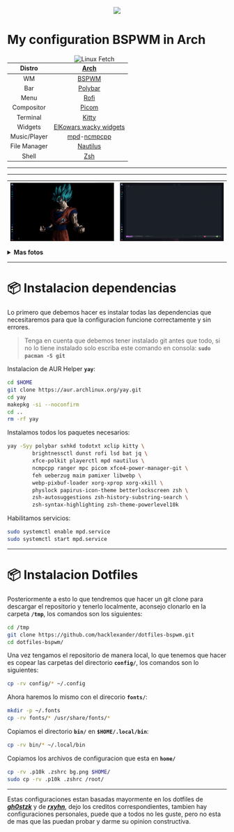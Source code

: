 <p align="center"><a href="https://github.com/hacklexander/LICENSE"><img src="https://img.shields.io/static/v1.svg?style=flat-square&label=License&message=GPL-3.0&logoColor=eceff4&logo=github&colorA=1A1B26&colorB=blue"/></a></p>



# My configuration BSPWM in Arch 



<img src="https://i.redd.it/f5vu2auetgxz.png" alt="Linux Fetch" align="right" width="350">

|    Distro    |                                               [Arch](https://archlinux.org/)                                                |
| :----------: | :-------------------------------------------------------------------------------------------------------------------------: |
|      WM      |                                        [BSPWM](https://github.com/baskerville/bspwm)                                        |
|     Bar      |                                        [Polybar](https://github.com/polybar/polybar)                                        |
|     Menu     |                                         [Rofi](https://github.com/davatorium/rofi)                                          |
|  Compositor  |                               [Picom](https://archlinux.org/packages/community/x86_64/picom/)                               |
|   Terminal   |                               [Kitty](https://archlinux.org/packages/community/x86_64/kitty/)                               |
|   Widgets    |                                  [ElKowars wacky widgets ](https://github.com/elkowar/eww)                                  |
| Music/Player | [mpd](https://archlinux.org/packages/extra/x86_64/mpd/)-[ncmpcpp](https://archlinux.org/packages/community/x86_64/ncmpcpp/) |
| File Manager |                              [Nautilus](https://archlinux.org/packages/extra/x86_64/nautilus/)                              |
|    Shell     |                                   [Zsh](https://archlinux.org/packages/extra/x86_64/zsh/)                                   |  |


---
---


| <img src="misc/readme/primer-parte.gif" alt="video 1" align="center" width="350px"> | <img src="misc/readme/segunda-parte.gif" alt="video 2" align="center" width="350px"> |
| ----------------------------------------------------------------------------------- | ------------------------------------------------------------------------------------ |

<details>
<summary><b>Mas fotos</b></summary>

| <img src="misc/readme/calendar.png" alt="calendar" align="center" width="200px"> | <img src="misc/readme/rofi.png" alt="Rofi" align="center" width="200px"> | <img src="misc/readme/dashboard.png" alt="Dashboard" align="center" width="200px"> |
| -------------------------------------------------------------------------------- | ------------------------------------------------------------------------ | ---------------------------------------------------------------------------------- |

</details>

---

# 📦 Instalacion dependencias

Lo primero que debemos hacer es instalar todas las dependencias que necesitaremos para que la configuracion funcione correctamente y sin errores. 

>Tenga en cuenta que debemos tener instalado git antes que todo, si no lo tiene instalado solo escriba este comando en consola: **`sudo pacman -S git`**

Instalacion de AUR Helper  **`yay`**:

```bash
cd $HOME
git clone https://aur.archlinux.org/yay.git
cd yay
makepkg -si --noconfirm
cd ..
rm -rf yay
```

Instalamos todos los paquetes necesarios:

```bash
yay -Syy polybar sxhkd todotxt xclip kitty \
		brightnessctl dunst rofi lsd bat jq \
		xfce-polkit playerctl mpd nautilus \
		ncmpcpp ranger mpc picom xfce4-power-manager-git \
		feh ueberzug maim pamixer libwebp \
		webp-pixbuf-loader xorg-xprop xorg-xkill \
		physlock papirus-icon-theme betterlockscreen zsh \
		zsh-autosuggestions zsh-history-substring-search \
		zsh-syntax-highlighting zsh-theme-powerlevel10k
```

Habilitamos servicios:

```bash
sudo systemctl enable mpd.service
sudo systemctl start mpd.service
```

---

# 📦 Instalacion Dotfiles

Posteriormente a esto lo que tendremos que hacer un git clone para descargar el repositorio y tenerlo localmente, aconsejo clonarlo en la carpeta **`/tmp`**, los comandos son los siguientes:

```bash
cd /tmp
git clone https://github.com/hacklexander/dotfiles-bspwm.git
cd dotfiles-bspwm/
```

Una vez tengamos el repositorio de manera local, lo que tenemos que hacer es copear las carpetas del directorio **`config/`**, los comandos son lo siguientes:

```bash
cp -rv config/* ~/.config
```

Ahora haremos lo mismo con el direcorio **`fonts/`**:

```bash
mkdir -p ~/.fonts
cp -rv fonts/* /usr/share/fonts/*
```

Copiamos el directorio **`bin/`** en **`$HOME/.local/bin`**:

```bash
cp -rv bin/* ~/.local/bin
```

Copiamos los archivos de configuracion que esta en **`home/`** 

```bash
cp -rv .p10k .zshrc bg.png $HOME/
sudo cp -rv .p10k .zshrc /root/ 
```

---

Estas configuraciones estan basadas mayormente en los dotfiles de ***[gh0stzk](https://github.com/gh0stzk/dotfiles)*** y de ***[rxyhn](https://github.com/rxyhn/tokyo)***, dejo los creditos correspondientes, tambien hay configuraciones personales, puede que a todos no les guste, pero no esta de mas que las puedan probar y darme su opinion constructiva.
